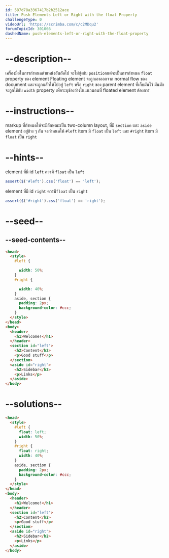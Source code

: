 ```yaml
---
id: 587d78a3367417b2b2512ace
title: Push Elements Left or Right with the float Property
challengeType: 0
videoUrl: 'https://scrimba.com/c/c2MDqu2'
forumTopicId: 301066
dashedName: push-elements-left-or-right-with-the-float-property
---
```


# --description--

เครื่องมือในการกำหนดตำแหน่งอันถัดไป จะไม่ยุ่งกับ `position`แต่จะเป็นการกำหนด `float` property ของ element
Floating element จะถูกเอาออกจาก normal flow ของ document และจะถูกผลักให้ไปอยู่ `left` หรือ `right` ของ parent element ที่เก็บมันไว้
มันมักจะถูกใช้กับ `width` property เพื่อระบุช่องว่างในแนวนอนที่ floated element ต้องการ

# --instructions--

markup ที่กำหนดให้จะมีลักษณะเป็น two-column layout, ที่มี `section` และ `aside` element อยู่ข้าง ๆ กัน
จงกำหนดให้ `#left` item มี `float` เป็น `left` และ `#right` item มี `float` เป็น `right`

# --hints--

element ที่มี id `left` ควรมี `float` เป็น `left`

```js
assert($('#left').css('float') == 'left');
```

element ที่มี id `right` ควรมี`float` เป็น `right`

```js
assert($('#right').css('float') == 'right');
```

# --seed--

## --seed-contents--

```html
<head>
  <style>
    #left {

      width: 50%;
    }
    #right {

      width: 40%;
    }
    aside, section {
      padding: 2px;
      background-color: #ccc;
    }
  </style>
</head>
<body>
  <header>
    <h1>Welcome!</h1>
  </header>
  <section id="left">
    <h2>Content</h2>
    <p>Good stuff</p>
  </section>
  <aside id="right">
    <h2>Sidebar</h2>
    <p>Links</p>
  </aside>
</body>
```

# --solutions--

```html
<head>
  <style>
    #left {
      float: left;
      width: 50%;
    }
    #right {
      float: right;
      width: 40%;
    }
    aside, section {
      padding: 2px;
      background-color: #ccc;
    }
  </style>
</head>
<body>
  <header>
    <h1>Welcome!</h1>
  </header>
  <section id="left">
    <h2>Content</h2>
    <p>Good stuff</p>
  </section>
  <aside id="right">
    <h2>Sidebar</h2>
    <p>Links</p>
  </aside>
</body>
```
